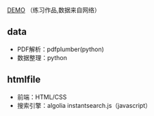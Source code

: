 [DEMO](http://work.onetenlabo.com/yimingweibo/)
（练习作品,数据来自网络）

## data
- PDF解析：pdfplumber(python)
- 数据整理：python

## htmlfile
- 前端：HTML/CSS
- 搜索引擎：algolia instantsearch.js（javascript）

